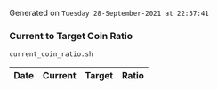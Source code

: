 Generated on `Tuesday 28-September-2021 at 22:57:41`

### Current to Target Coin Ratio
`current_coin_ratio.sh`

Date|Current|Target|Ratio
---|---|---|---
